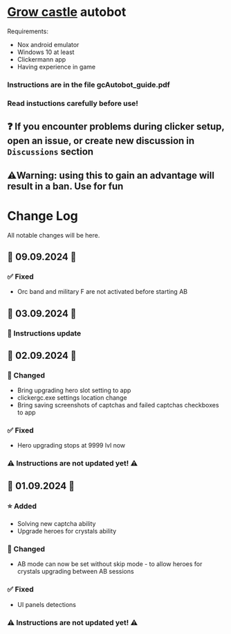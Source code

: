 # [Grow castle](https://play.google.com/store/apps/details?id=com.raongames.growcastle) autobot

Requirements:
- Nox android emulator
- Windows 10 at least
- Clickermann app
- Having experience in game

### Instructions are in the file gcAutobot_guide.pdf
### Read instuctions carefully before use!

## ❓ If you encounter problems during clicker setup, open an issue, or create new discussion in `Discussions` section

## ⚠️Warning: using this to gain an advantage will result in a ban. Use for fun

# Change Log

All notable changes will be here.

## 📅 09.09.2024 📅

### ✅ Fixed
- Orc band and military F are not activated before starting AB

## 📅 03.09.2024 📅

### 🧾 Instructions update

## 📅 02.09.2024 📅

### 🔄 Changed
- Bring upgrading hero slot setting to app
- clickergc.exe settings location change
- Bring saving screenshots of captchas and failed captchas checkboxes to app

### ✅ Fixed
- Hero upgrading stops at 9999 lvl now

### ⚠️ Instructions are not updated yet! ⚠️

## 📅 01.09.2024 📅

### ⭐ Added
- Solving new captcha ability
- Upgrade heroes for crystals ability

### 🔄 Changed
- AB mode can now be set without skip mode - to allow heroes for crystals upgrading between AB sessions

### ✅ Fixed
- UI panels detections

### ⚠️ Instructions are not updated yet! ⚠️